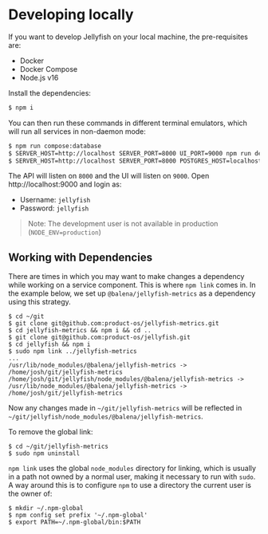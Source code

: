 # Developing locally

If you want to develop Jellyfish on your local machine, the pre-requisites are:

- Docker
- Docker Compose
- Node.js v16

Install the dependencies:

```sh
$ npm i
```

You can then run these commands in different terminal emulators, which will run
all services in non-daemon mode:

```sh
$ npm run compose:database
$ SERVER_HOST=http://localhost SERVER_PORT=8000 UI_PORT=9000 npm run dev:ui
$ SERVER_HOST=http://localhost SERVER_PORT=8000 POSTGRES_HOST=localhost REDIS_HOST=localhost npm run dev:server
```

The API will listen on `8000` and the UI will listen on `9000`. Open
http://localhost:9000 and login as:

- Username: `jellyfish`
- Password: `jellyfish`

> Note: The development user is not available in production
> (`NODE_ENV=production`)

## Working with Dependencies

There are times in which you may want to make changes a dependency while working on a service component.
This is where `npm link` comes in. In the example below, we set up `@balena/jellyfish-metrics` as a dependency
using this strategy.
```
$ cd ~/git
$ git clone git@github.com:product-os/jellyfish-metrics.git
$ cd jellyfish-metrics && npm i && cd ..
$ git clone git@github.com:product-os/jellyfish.git
$ cd jellyfish && npm i
$ sudo npm link ../jellyfish-metrics
...
/usr/lib/node_modules/@balena/jellyfish-metrics -> /home/josh/git/jellyfish-metrics
/home/josh/git/jellyfish/node_modules/@balena/jellyfish-metrics -> /usr/lib/node_modules/@balena/jellyfish-metrics -> /home/josh/git/jellyfish-metrics
```

Now any changes made in `~/git/jellyfish-metrics` will be reflected in `~/git/jellyfish/node_modules/@balena/jellyfish-metrics`.

To remove the global link:
```
$ cd ~/git/jellyfish-metrics
$ sudo npm uninstall
```

`npm link` uses the global `node_modules` directory for linking, which is usually in a path not owned by a normal user, making it necessary to run with `sudo`.
A way around this is to configure `npm` to use a directory the current user is the owner of:
```
$ mkdir ~/.npm-global
$ npm config set prefix '~/.npm-global'
$ export PATH=~/.npm-global/bin:$PATH
```
